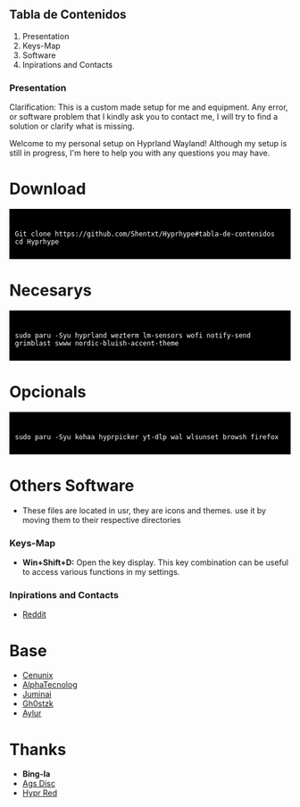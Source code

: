 ## Tabla de Contenidos
1. Presentation
2. Keys-Map
3. Software
4. Inpirations and Contacts

### Presentation
Clarification: This is a custom made setup for me and equipment. Any error, or software problem that I kindly ask you to contact me, I will try to find a solution or clarify what is missing.

Welcome to my personal setup on Hyprland Wayland! Although my setup is still in progress, I'm here to help you with any questions you may have.

# Download
<div style="background-color: black; color: white; padding: 10px;">
<pre><code>
Git clone https://github.com/Shentxt/Hyprhype#tabla-de-contenidos
cd Hyprhype
</code></pre>
</div>

# Necesarys
<div style="background-color: black; color: white; padding: 10px;">
<pre><code>
sudo paru -Syu hyprland wezterm lm-sensors wofi notify-send grimblast swww nordic-bluish-accent-theme
</code></pre>
</div>

# Opcionals
<div style="background-color: black; color: white; padding: 10px;">
<pre><code>
sudo paru -Syu kohaa hyprpicker yt-dlp wal wlsunset browsh firefox
</code></pre>
</div>

# Others Software

- These files are located in usr, they are icons and themes. use it by moving them to their respective directories

### Keys-Map

- **Win+Shift+D:** Open the key display. This key combination can be useful to access various functions in my settings.

### Inpirations and Contacts

- [Reddit](https://www.reddit.com/user/ProfessionLower9249)

# Base

- [Cenunix](https://github.com/cenunix)
- [AlphaTecnolog](https://github.com/AlphaTechnolog/dotfiles)
- [Juminai](https://github.com/juminai/dotfiles)
- [Gh0stzk](https://github.com/gh0stzk/dotfiles)
- [Aylur](https://github.com/Aylur/dotfiles)

# Thanks

- **Bing-Ia**
- [Ags Disc](https://discord.com/channels/1143610930542944377/1143612651759489054)
- [Hypr Red](https://www.reddit.com/r/hyprland/)
